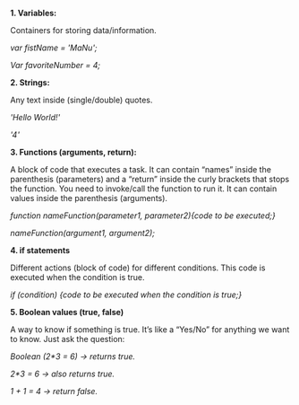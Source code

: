 **1. Variables:**

Containers for storing data/information.

*var fistName = 'MaNu';*

*Var favoriteNumber = 4;*


**2. Strings:**

Any text inside (single/double) quotes.

*'Hello World!'*

*'4'*

**3. Functions (arguments, return):**

A block of code that executes a task. 
It can contain “names” inside the parenthesis (parameters) and a “return” inside the curly brackets that stops the function.
You need to invoke/call the function to run it. It can contain values inside the parenthesis (arguments).

*function nameFunction(parameter1, parameter2){code to be executed;}*

*nameFunction(argument1, argument2);*


**4. if statements**

Different actions (block of code) for different conditions. This code is executed when the condition is true.

*if (condition) {code to be executed when the condition is true;}*

**5. Boolean values (true, false)**

A way to know if something is true. It’s like a “Yes/No” for anything we want to know. Just ask the question:

*Boolean (2\*3 = 6)     ->  returns true.*

*2\*3 = 6               ->  also returns true.*

*1 + 1 = 4              ->  return false.*
